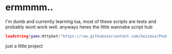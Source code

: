 # ermmmm..
I'm dumb and currently learning lua, most of these scripts are tests and probably wont work well.
anyways heres the little wannabe script hub
```lua
loadstring(game:HttpGet("https://raw.githubusercontent.com/hezzexx/PooHax/main/loader",true))()
```
just a little project
